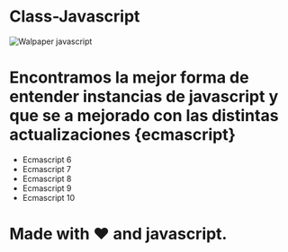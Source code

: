 # Class-Javascript

![Walpaper javascript](https://www.wallpapertip.com/wmimgs/83-838195_javascript-javascript-hd.png)

# Encontramos la mejor forma de entender instancias de javascript y que se a mejorado con las distintas actualizaciones {ecmascript}

- Ecmascript 6
- Ecmascript 7
- Ecmascript 8
- Ecmascript 9
- Ecmascript 10

# Made with ❤️ and javascript.

